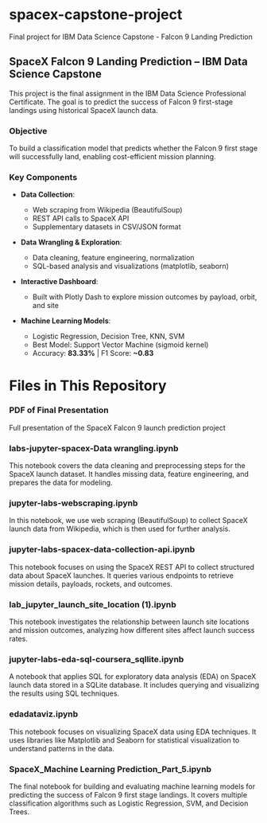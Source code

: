 # spacex-capstone-project
Final project for IBM Data Science Capstone - Falcon 9 Landing Prediction

##  SpaceX Falcon 9 Landing Prediction – IBM Data Science Capstone

This project is the final assignment in the IBM Data Science Professional Certificate. The goal is to predict the success of Falcon 9 first-stage landings using historical SpaceX launch data.

###  Objective

To build a classification model that predicts whether the Falcon 9 first stage will successfully land, enabling cost-efficient mission planning.

###  Key Components

* **Data Collection**:

  * Web scraping from Wikipedia (BeautifulSoup)
  * REST API calls to SpaceX API
  * Supplementary datasets in CSV/JSON format

* **Data Wrangling & Exploration**:

  * Data cleaning, feature engineering, normalization
  * SQL-based analysis and visualizations (matplotlib, seaborn)

* **Interactive Dashboard**:

  * Built with Plotly Dash to explore mission outcomes by payload, orbit, and site

* **Machine Learning Models**:

  * Logistic Regression, Decision Tree, KNN, SVM
  * Best Model: Support Vector Machine (sigmoid kernel)
  * Accuracy: **83.33%** | F1 Score: **\~0.83**

#  Files in This Repository

### PDF of Final Presentation
Full presentation of the SpaceX Falcon 9 launch prediction project

### labs-jupyter-spacex-Data wrangling.ipynb
This notebook covers the data cleaning and preprocessing steps for the SpaceX launch dataset. It handles missing data, feature engineering, and prepares the data for modeling.

### jupyter-labs-webscraping.ipynb
In this notebook, we use web scraping (BeautifulSoup) to collect SpaceX launch data from Wikipedia, which is then used for further analysis.

### jupyter-labs-spacex-data-collection-api.ipynb
This notebook focuses on using the SpaceX REST API to collect structured data about SpaceX launches. It queries various endpoints to retrieve mission details, payloads, rockets, and outcomes.

### lab_jupyter_launch_site_location (1).ipynb
This notebook investigates the relationship between launch site locations and mission outcomes, analyzing how different sites affect launch success rates.

### jupyter-labs-eda-sql-coursera_sqllite.ipynb
A notebook that applies SQL for exploratory data analysis (EDA) on SpaceX launch data stored in a SQLite database. It includes querying and visualizing the results using SQL techniques.

### edadataviz.ipynb
This notebook focuses on visualizing SpaceX data using EDA techniques. It uses libraries like Matplotlib and Seaborn for statistical visualization to understand patterns in the data.

### SpaceX_Machine Learning Prediction_Part_5.ipynb
The final notebook for building and evaluating machine learning models for predicting the success of Falcon 9 first stage landings. It covers multiple classification algorithms such as Logistic Regression, SVM, and Decision Trees.


